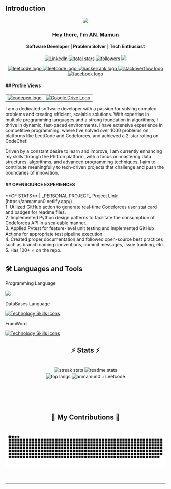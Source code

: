 ## Introduction
<p align="center">
<img src="https://readme-typing-svg.demolab.com/?lines= Im%20Addicted%20to%20Competitive%20Programming;Developer%20of%20Python%20Django;3+%2B%20years%20of%20coding%20experience&font=Fira%20Code&center=true&width=700&height=45&color=fff53a&vCenter=true&pause=1000&size=25" /></a>
</p>

</p>
<h3 align="center">Hey there, I'm <a href="https://github.com/anmamun0">AN. Mamun</a></h3>
<h4 align="center">Software Developer | Problem Solver | Tech Enthusiast</h4>

<p align="center"> 
  <a href="https://www.linkedin.com/in/anmamun0" target="_blank"><img alt="LinkedIn" title="LinkedIn" src="https://img.shields.io/badge/-LinkedIn-0077B5?style=for-the-badge&logo=linkedin&logoColor=white"/></a>
<a href="https://github.com/anmamun0?tab=repositories&sort=stargazers">
    <img alt="total stars" title="Total stars on GitHub" src="https://custom-icon-badges.demolab.com/github/stars/Thinkright20?color=B8B92B&style=for-the-badge&labelColor=959532&logo=star"/></a>
<a href="https://github.com/anmamun0"><img alt="followers" title="Follow me on Github" src="https://img.shields.io/github/followers/thinkright20?color=236ad3&style=for-the-badge&logo=github&label=Follow"/></a>
  <a href="https://github.com/anmamun0"> <img src="https://komarev.com/ghpvc/?username=anmamun0&style=for-the-badge&color=brightgreen"> </a>
 </p>
 
 <p>
<div align="center">
  </a>
  <a href="https://www.leetcode.com/anmamun0/" target="_blank">
    <img src="https://img.shields.io/static/v1?message=Leetcode&logo=leetcode&label=&color=4e4e4d&logoColor=f9762d&labelColor=3f3f3f&style=for-the-badge"alt="leetcode logo"  />
  </a>

  <a href="https://www.codeforces.com/profile/anmamun0" target="_blank">
    <img src="https://img.shields.io/static/v1?message=codeforces&logo=codeforces&label=&color=4e4e4d&logoColor=000&labelColor=fff&style=for-the-badge"alt="leetcode logo"  />
  </a>
  <a href="https://www.hackerrank.com/anmamun0/" target="_blank">
    <img src="https://img.shields.io/static/v1?message=HackerRank&logo=hackerrank&label=&color=2EC866&logoColor=white&labelColor=&style=for-the-badge"  alt="hackerrank logo"  />
  </a>
   <a href="https://stackoverflow.com/users/23257459/anmamun0" target="_blank">
  <img src="https://img.shields.io/static/v1?message=Stackoverflow&logo=stackoverflow&label=&color=FE7A16&logoColor=white&labelColor=&style=for-the-badge"  alt="stackoverflow logo"  />
  </a> 
  
  <a href="https://www.facebook.com/anmamun0/" target="_blank">
    <img src="https://img.shields.io/static/v1?message=facebook&logo=facebook&label=&color=1877F2&logoColor=white&labelColor=&style=for-the-badge" alt="facebook logo"  />
  </a>
</div>
 </p>


 <h4>
## Profile Views 
</h4>
  <table> 
    <tr>
      <td> 
          <div align="left">
              <a href="https://anmamun0.netlify.app/" target="_blank">
                <img src="https://img.shields.io/static/v1?message=Portfolio&logo=codepen&label=&color=0080FE&logoColor=white&labelColor=&style=plastic" height="25" alt="codepen logo"  />
              </a>
          </div>
      </td> 
          <td>
            <a href="https://drive.google.com/uc?export=view&id=1vU8wurSY9d3jdd6Wj_3YtpQUktxFWU2_">
           <img src="https://img.shields.io/static/v1?message=Resume/CV &logo=googledrive&label=&color=fff&logoColor=0080FE&labelColor=white&style=plastic" height="25" alt="Google Drive Logo" />
        </a>
          </td>
     </tr>
  </table>
<!-- Sponsor
   <a href="https://github.com/sponsors/Thinkright20"><img alt="sponsors" title="All Sponsors" src="https://img.shields.io/badge/-All Sponsors-FD9494?style=for-the-badge&logo=GitHub&logoColor=black"/></a>
-->

 
<p> 
I am a dedicated software developer with a passion for solving complex problems and creating efficient, scalable solutions. With expertise in multiple programming languages and a strong foundation in algorithms, I thrive in dynamic, fast-paced environments. I have extensive experience in competitive programming, where I've solved over 1000 problems on platforms like LeetCode and Codeforces, and achieved a 2-star rating on CodeChef.

Driven by a constant desire to learn and improve, I am currently enhancing my skills through the Phitron platform, with a focus on mastering data structures, algorithms, and advanced programming techniques. I aim to contribute meaningfully to tech-driven projects that challenge and push the boundaries of innovation. 
</p> 

 <h4>
## OPENSOURCE EXPERIENCES
</h4> 
**CF STATS** | _PERSONAL PROJECT_  
Project Link: [https://anmamun0.netlify.app/)
<br>
1. Utilized GitHub action to generate real-time Codeforces user stat card and badges for readme files.
<br>
2. Implemented Python design patterns to facilitate the consumption of Codeforces API in a scaleable manner.
<br>
3. Applied Pytest for feature-level unit testing and implemented GitHub Actions for appropriate test pipeline execution.
<br>
4. Created proper documentation and followed open-source best practices such as branch naming conventions, commit messages, issue tracking, etc.
<br>
5. Has 100+ ⭐  on the repo.

## 🛠 Languages and Tools
<p> Programming Language</p>
<p align="left"> 
  <a href="https://github.com/anmamun0">
    <img src="https://skillicons.dev/icons?i=c,cpp,python,java"> 
  </a> 
</p>

<p> DataBases Language</p>
<p align="left"> 
  <a href="https://github.com/anmamun0">
   <img src="https://skillicons.dev/icons?i=mysql,postgresql,mongodb" alt="Technology Skills Icons">
  </a> 
</p>
<p> FramWord</p>
<p align="left"> 
  <a href="https://github.com/anmamun0">
   <img src="https://skillicons.dev/icons?i=html,css,tailwind,react,django,flask,aws" alt="Technology Skills Icons">
  </a> 
</p>


<h2 align="center">⚡ Stats ⚡</h2>
<br>
<div align=center>
  <img width=390 src="https://github-readme-streak-stats-salesp07.vercel.app/?user=anmamun0&count_private=true&theme=react&border_radius=10" alt="streak stats"/>
  <img width=390 src="https://github-readme-stats-salesp07.vercel.app/api?username=anmamun0&count_private=true&show_icons=true&theme=react&rank_icon=github&border_radius=10" alt="readme stats" />
  <br/>
  <img width=325 align="center" src="https://github-readme-stats-salesp07.vercel.app/api/top-langs/?username=anmamun0&hide=HTML&langs_count=8&layout=compact&theme=react&border_radius=10&size_weight=0.5&count_weight=0.5&exclude_repo=github-readme-stats" alt="top langs" />
  <img alt="anmamun0 :: Leetcode" align="center" src="https://leetcode-badge-sage.vercel.app/badge/anmamun0?theme=dark&bgColor=282828&border_radius=10"> <p><br></p>
 <!-- <img src="https://leetcode-badge-showcase.vercel.app/api?username=anmamun0&theme=onedark&filter=comp&border=no-border">  <p><br></p>  !-->
</div>
<br/><br/>

<div align="center">
  <h2>🐍 My Contributions 🐍</h2>
  <br>
  <img alt="snake eating my contributions" src="https://raw.githubusercontent.com/salesp07/salesp07/output/github-contribution-grid-snake.svg" />
  <br/><br/><br/>
</div>
<hr/>
